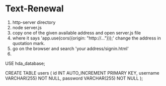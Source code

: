 # Text-Renewal
1. http-server directory
2. node server.js
3. copy one of the given available address and open server.js file
4. where it says 'app.use(cors({origin: "http://..."}));' change the address in quotation mark.
5. go on the browser and search 'your address/signin.html'
6. 
USE hda_database;

CREATE TABLE users (
    id INT AUTO_INCREMENT PRIMARY KEY,
    username VARCHAR(255) NOT NULL,
    password VARCHAR(255) NOT NULL
);
